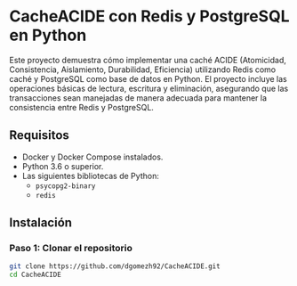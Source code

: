 # CacheACIDE con Redis y PostgreSQL en Python

Este proyecto demuestra cómo implementar una caché ACIDE (Atomicidad, Consistencia, Aislamiento, Durabilidad, Eficiencia) utilizando Redis como caché y PostgreSQL como base de datos en Python. El proyecto incluye las operaciones básicas de lectura, escritura y eliminación, asegurando que las transacciones sean manejadas de manera adecuada para mantener la consistencia entre Redis y PostgreSQL.

## Requisitos

- Docker y Docker Compose instalados.
- Python 3.6 o superior.
- Las siguientes bibliotecas de Python:
  - `psycopg2-binary`
  - `redis`

## Instalación

### Paso 1: Clonar el repositorio

```sh
git clone https://github.com/dgomezh92/CacheACIDE.git
cd CacheACIDE

